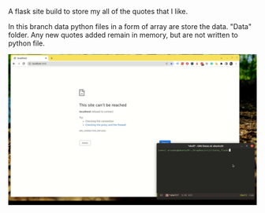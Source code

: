 A flask site build to store my all of the quotes that I like.

In this branch data python files in a form of array are store the
data. "Data" folder. Any new quotes added remain in memory, but are
not written to python file.

![demo](./demo.gif "demo of the branch")
